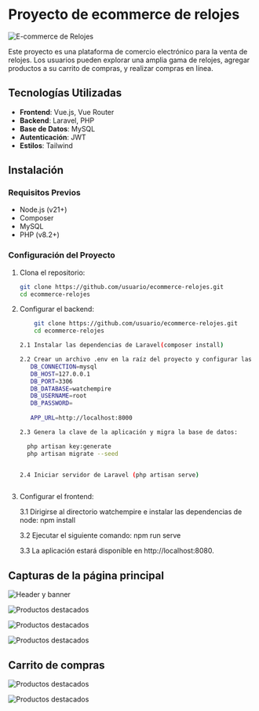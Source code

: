 # Proyecto de ecommerce de relojes

![E-commerce de Relojes](https://i.ibb.co/CQs5cB7/imagen-2024-08-18-174412884.png)

Este proyecto es una plataforma de comercio electrónico para la venta de relojes. 
Los usuarios pueden explorar una amplia gama de relojes, agregar productos a su carrito de compras, y realizar compras en línea. 


## Tecnologías Utilizadas

- **Frontend**: Vue.js, Vue Router
- **Backend**: Laravel, PHP
- **Base de Datos**: MySQL
- **Autenticación**: JWT
- **Estilos**: Tailwind


## Instalación

### Requisitos Previos

- Node.js (v21+)
- Composer
- MySQL
- PHP (v8.2+)



### Configuración del Proyecto

1. Clona el repositorio:
   ```bash
   git clone https://github.com/usuario/ecommerce-relojes.git
   cd ecommerce-relojes


2. Configurar el backend:
   ```bash
       git clone https://github.com/usuario/ecommerce-relojes.git
       cd ecommerce-relojes

   2.1 Instalar las dependencias de Laravel(composer install)

   2.2 Crear un archivo .env en la raíz del proyecto y configurar las variables de entorno
      DB_CONNECTION=mysql
      DB_HOST=127.0.0.1
      DB_PORT=3306
      DB_DATABASE=watchempire
      DB_USERNAME=root
      DB_PASSWORD=
      
      APP_URL=http://localhost:8000

   2.3 Genera la clave de la aplicación y migra la base de datos:

     php artisan key:generate
     php artisan migrate --seed


   2.4 Iniciar servidor de Laravel (php artisan serve)



3. Configurar el frontend:

   3.1 Dirigirse al directorio watchempire e instalar las dependencias de node: npm install

   3.2 Ejecutar el siguiente comando:  npm run serve

   3.3 La aplicación estará disponible en http://localhost:8080.




## Capturas de la página principal


![Header y banner](https://i.ibb.co/CQs5cB7/imagen-2024-08-18-174412884.png)

![Productos destacados](https://i.ibb.co/bsD26tr/imagen-2024-08-18-181507510.png)

![Productos destacados](https://i.ibb.co/wR6Dh7V/imagen-2024-08-18-183554796.png)

![Productos destacados](https://i.ibb.co/LtTWrsG/imagen-2024-08-18-183725716.png)



## Carrito de compras

![Productos destacados](https://i.ibb.co/nMfBnn7/imagen-2024-08-18-184341687.png)

![Productos destacados](https://i.ibb.co/Yf61ZX9/imagen-2024-08-18-184907184.png)






   

